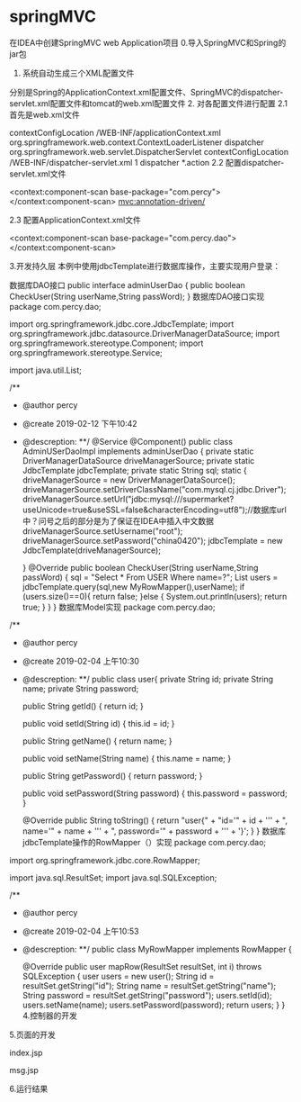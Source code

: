 # springMVC
在IDEA中创建SpringMVC web Application项目
0.导入SpringMVC和Spring的jar包

1.   系统自动生成三个XML配置文件

分别是Spring的ApplicationContext.xml配置文件、SpringMVC的dispatcher-servlet.xml配置文件和tomcat的web.xml配置文件
2.  对各配置文件进行配置
2.1  首先是web.xml文件

<!--在web.xml中定义contextConfigLocation参数，Spring会使用这个参数去加载所有逗号分隔的xml文件，如果没有这个参数，
Spring默认加载web-inf/applicationContext.xml文件。-->
<context-param>
    <param-name>contextConfigLocation</param-name>
    <param-value>/WEB-INF/applicationContext.xml</param-value>
</context-param>
<!--配置监听器-->
<listener>
    <listener-class>org.springframework.web.context.ContextLoaderListener</listener-class>
</listener>
<!--配置SpringMVC的前端控制器DispatcherServlet-->
<servlet>
    <servlet-name>dispatcher</servlet-name>
    <servlet-class>org.springframework.web.servlet.DispatcherServlet</servlet-class>
    <!--获取前端控制器的配置文件-->
    <init-param>
        <param-name>contextConfigLocation</param-name>
        <param-value>/WEB-INF/dispatcher-servlet.xml</param-value>
    </init-param>
    <!--表示在Servlet启动时启动前端控制器-->
    <load-on-startup>1</load-on-startup>
</servlet>
<!--配置前端控制器的拦截规则，按照规则交由Servlet处理-->
<servlet-mapping>
    <servlet-name>dispatcher</servlet-name>
    <url-pattern>*.action</url-pattern>
</servlet-mapping>
2.2  配置dispatcher-servlet.xml文件

<?xml version="1.0" encoding="UTF-8"?>
<beans xmlns="http://www.springframework.org/schema/beans"
       xmlns:xsi="http://www.w3.org/2001/XMLSchema-instance"
       xmlns:mvc="http://www.springframework.org/schema/mvc"
       xmlns:context="http://www.springframework.org/schema/context"
       xsi:schemaLocation="http://www.springframework.org/schema/beans
                           http://www.springframework.org/schema/beans/spring-beans.xsd
                           http://www.springframework.org/schema/context
                           http://www.springframework.org/schema/context/spring-context.xsd
                           http://www.springframework.org/schema/mvc
                           http://www.springframework.org/schema/mvc/spring-mvc.xsd">
    <!--<bean class="org.springframework.web.servlet.mvc.method.annotation.RequestMappingHandlerMapping"/>-->
    <!--<bean class="org.springframework.web.servlet.mvc.method.annotation.RequestMappingHandlerAdapter"/>-->
    <!--配置视图处理器的前后缀-->
    <bean class="org.springframework.web.servlet.view.InternalResourceViewResolver" id="viewResolver">
        <property name="prefix" value="/WEB-INF/jsp/"/>
        <property name="suffix" value=".jsp"/>
    </bean>
    <!--配置包扫描，处理注解-->
    <context:component-scan base-package="com.percy"></context:component-scan>
    <!--配置MVC的注解驱动-->
    <mvc:annotation-driven/>
    <!--<mvc:default-servlet-handler/>-->

</beans>
2.3 配置ApplicationContext.xml文件

<?xml version="1.0" encoding="UTF-8"?>
<beans xmlns="http://www.springframework.org/schema/beans"
       xmlns:xsi="http://www.w3.org/2001/XMLSchema-instance"
       xmlns:context="http://www.springframework.org/schema/context"
       xsi:schemaLocation="http://www.springframework.org/schema/beans
                           http://www.springframework.org/schema/beans/spring-beans.xsd
                           http://www.springframework.org/schema/context
                           http://www.springframework.org/schema/context/spring-context.xsd">
       <!--注解扫描-->
       <context:component-scan base-package="com.percy.dao"></context:component-scan>

</beans>

3.开发持久层
本例中使用jdbcTemplate进行数据库操作，主要实现用户登录：

数据库DAO接口
public interface adminUserDao {
    public boolean CheckUser(String userName,String passWord);
}
数据库DAO接口实现
package com.percy.dao;

import org.springframework.jdbc.core.JdbcTemplate;
import org.springframework.jdbc.datasource.DriverManagerDataSource;
import org.springframework.stereotype.Component;
import org.springframework.stereotype.Service;

import java.util.List;

/**
 * @author percy
 * @create 2019-02-12  下午10:42
 * @descreption:
 **/
@Service
@Component()
public class AdminUSerDaoImpl implements adminUserDao {
    private static DriverManagerDataSource driveManagerSource;
    private static JdbcTemplate jdbcTemplate;
    private static String sql;
    static {
        driveManagerSource = new DriverManagerDataSource();
        driveManagerSource.setDriverClassName("com.mysql.cj.jdbc.Driver");
        driveManagerSource.setUrl("jdbc:mysql:///supermarket?useUnicode=true&useSSL=false&characterEncoding=utf8");//数据库url中？问号之后的部分是为了保证在IDEA中插入中文数据
        driveManagerSource.setUsername("root");
        driveManagerSource.setPassword("china0420");
        jdbcTemplate = new JdbcTemplate(driveManagerSource);

    }
    @Override
    public boolean CheckUser(String userName,String passWord) {
        sql = "Select * From USER Where name=?";
        List<user> users = jdbcTemplate.query(sql,new MyRowMapper(),userName);
        if (users.size()==0){
            return false;
        }else {
            System.out.println(users);
            return true;
        }
    }
}
数据库Model实现
package com.percy.dao;

/**
 * @author percy
 * @create 2019-02-04  上午10:30
 * @descreption:
 **/
public class user{
    private String id;
    private String name;
    private String password;

    public String getId() {
        return id;
    }

    public void setId(String id) {
        this.id = id;
    }

    public String getName() {
        return name;
    }

    public void setName(String name) {
        this.name = name;
    }

    public String getPassword() {
        return password;
    }

    public void setPassword(String password) {
        this.password = password;
    }

    @Override
    public String toString() {
        return "user{" +
                "id='" + id + '\'' +
                ", name='" + name + '\'' +
                ", password='" + password + '\'' +
                '}';
    }
}
数据库jdbcTemplate操作的RowMapper（）实现
package com.percy.dao;

import org.springframework.jdbc.core.RowMapper;

import java.sql.ResultSet;
import java.sql.SQLException;

/**
 * @author percy
 * @create 2019-02-04  上午10:53
 * @descreption:
 **/
public class MyRowMapper implements RowMapper<user> {


    @Override
    public user mapRow(ResultSet resultSet, int i) throws SQLException {
        user users = new user();
        String id = resultSet.getString("id");
        String name = resultSet.getString("name");
        String password = resultSet.getString("password");
        users.setId(id);
        users.setName(name);
        users.setPassword(password);
        return users;
    }
}
4.控制器的开发

5.页面的开发

index.jsp

msg.jsp

6.运行结果


